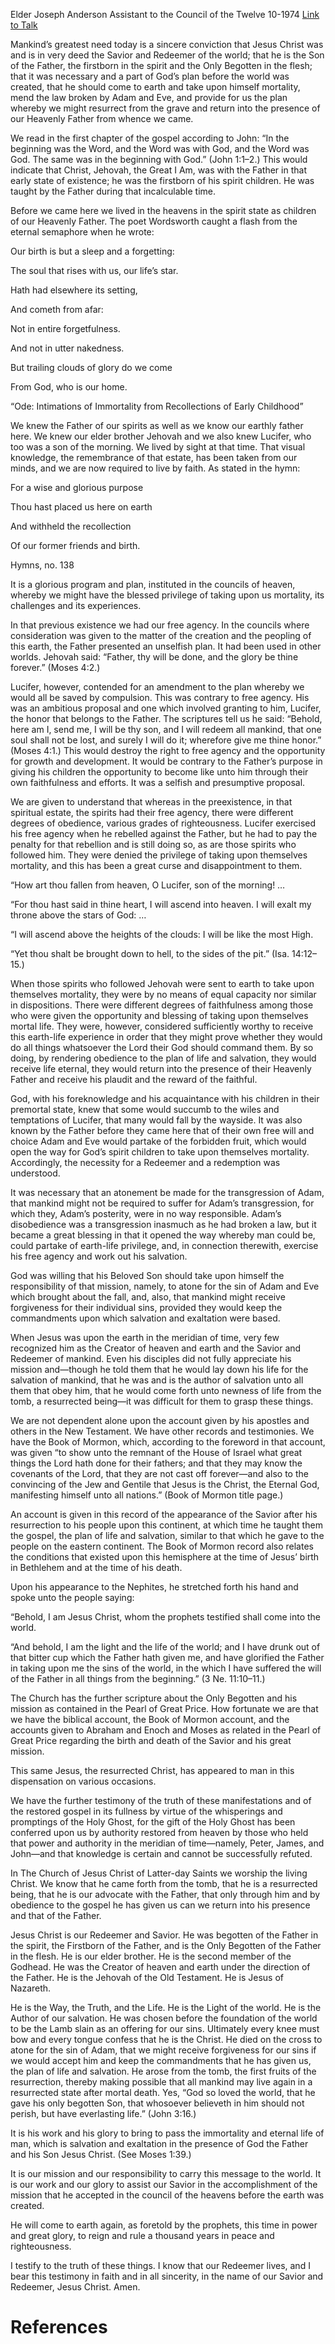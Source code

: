 Elder Joseph Anderson
Assistant to the Council of the Twelve
10-1974
[Link to Talk](https://www.churchofjesuschrist.org/study/general-conference/1974/10/a-testimony-of-christ?lang=eng)

Mankind’s greatest need today is a sincere conviction that Jesus Christ was and is in very deed the Savior and Redeemer of the world; that he is the Son of the Father, the firstborn in the spirit and the Only Begotten in the flesh; that it was necessary and a part of God’s plan before the world was created, that he should come to earth and take upon himself mortality, mend the law broken by Adam and Eve, and provide for us the plan whereby we might resurrect from the grave and return into the presence of our Heavenly Father from whence we came.

We read in the first chapter of the gospel according to John: “In the beginning was the Word, and the Word was with God, and the Word was God. The same was in the beginning with God.” (John 1:1–2.) This would indicate that Christ, Jehovah, the Great I Am, was with the Father in that early state of existence; he was the firstborn of his spirit children. He was taught by the Father during that incalculable time.

Before we came here we lived in the heavens in the spirit state as children of our Heavenly Father. The poet Wordsworth caught a flash from the eternal semaphore when he wrote:





Our birth is but a sleep and a forgetting:

The soul that rises with us, our life’s star.

Hath had elsewhere its setting,

And cometh from afar:

Not in entire forgetfulness.

And not in utter nakedness.

But trailing clouds of glory do we come

From God, who is our home.





“Ode: Intimations of Immortality from Recollections of Early Childhood”





We knew the Father of our spirits as well as we know our earthly father here. We knew our elder brother Jehovah and we also knew Lucifer, who too was a son of the morning. We lived by sight at that time. That visual knowledge, the remembrance of that estate, has been taken from our minds, and we are now required to live by faith. As stated in the hymn:





For a wise and glorious purpose

Thou hast placed us here on earth

And withheld the recollection

Of our former friends and birth.





Hymns, no. 138





It is a glorious program and plan, instituted in the councils of heaven, whereby we might have the blessed privilege of taking upon us mortality, its challenges and its experiences.

In that previous existence we had our free agency. In the councils where consideration was given to the matter of the creation and the peopling of this earth, the Father presented an unselfish plan. It had been used in other worlds. Jehovah said: “Father, thy will be done, and the glory be thine forever.” (Moses 4:2.)

Lucifer, however, contended for an amendment to the plan whereby we would all be saved by compulsion. This was contrary to free agency. His was an ambitious proposal and one which involved granting to him, Lucifer, the honor that belongs to the Father. The scriptures tell us he said: “Behold, here am I, send me, I will be thy son, and I will redeem all mankind, that one soul shall not be lost, and surely I will do it; wherefore give me thine honor.” (Moses 4:1.) This would destroy the right to free agency and the opportunity for growth and development. It would be contrary to the Father’s purpose in giving his children the opportunity to become like unto him through their own faithfulness and efforts. It was a selfish and presumptive proposal.

We are given to understand that whereas in the preexistence, in that spiritual estate, the spirits had their free agency, there were different degrees of obedience, various grades of righteousness. Lucifer exercised his free agency when he rebelled against the Father, but he had to pay the penalty for that rebellion and is still doing so, as are those spirits who followed him. They were denied the privilege of taking upon themselves mortality, and this has been a great curse and disappointment to them.

“How art thou fallen from heaven, O Lucifer, son of the morning! …

“For thou hast said in thine heart, I will ascend into heaven. I will exalt my throne above the stars of God: …

“I will ascend above the heights of the clouds: I will be like the most High.

“Yet thou shalt be brought down to hell, to the sides of the pit.” (Isa. 14:12–15.)

When those spirits who followed Jehovah were sent to earth to take upon themselves mortality, they were by no means of equal capacity nor similar in dispositions. There were different degrees of faithfulness among those who were given the opportunity and blessing of taking upon themselves mortal life. They were, however, considered sufficiently worthy to receive this earth-life experience in order that they might prove whether they would do all things whatsoever the Lord their God should command them. By so doing, by rendering obedience to the plan of life and salvation, they would receive life eternal, they would return into the presence of their Heavenly Father and receive his plaudit and the reward of the faithful.

God, with his foreknowledge and his acquaintance with his children in their premortal state, knew that some would succumb to the wiles and temptations of Lucifer, that many would fall by the wayside. It was also known by the Father before they came here that of their own free will and choice Adam and Eve would partake of the forbidden fruit, which would open the way for God’s spirit children to take upon themselves mortality. Accordingly, the necessity for a Redeemer and a redemption was understood.

It was necessary that an atonement be made for the transgression of Adam, that mankind might not be required to suffer for Adam’s transgression, for which they, Adam’s posterity, were in no way responsible. Adam’s disobedience was a transgression inasmuch as he had broken a law, but it became a great blessing in that it opened the way whereby man could be, could partake of earth-life privilege, and, in connection therewith, exercise his free agency and work out his salvation.

God was willing that his Beloved Son should take upon himself the responsibility of that mission, namely, to atone for the sin of Adam and Eve which brought about the fall, and, also, that mankind might receive forgiveness for their individual sins, provided they would keep the commandments upon which salvation and exaltation were based.

When Jesus was upon the earth in the meridian of time, very few recognized him as the Creator of heaven and earth and the Savior and Redeemer of mankind. Even his disciples did not fully appreciate his mission and—though he told them that he would lay down his life for the salvation of mankind, that he was and is the author of salvation unto all them that obey him, that he would come forth unto newness of life from the tomb, a resurrected being—it was difficult for them to grasp these things.

We are not dependent alone upon the account given by his apostles and others in the New Testament. We have other records and testimonies. We have the Book of Mormon, which, according to the foreword in that account, was given “to show unto the remnant of the House of Israel what great things the Lord hath done for their fathers; and that they may know the covenants of the Lord, that they are not cast off forever—and also to the convincing of the Jew and Gentile that Jesus is the Christ, the Eternal God, manifesting himself unto all nations.” (Book of Mormon title page.)

An account is given in this record of the appearance of the Savior after his resurrection to his people upon this continent, at which time he taught them the gospel, the plan of life and salvation, similar to that which he gave to the people on the eastern continent. The Book of Mormon record also relates the conditions that existed upon this hemisphere at the time of Jesus’ birth in Bethlehem and at the time of his death.

Upon his appearance to the Nephites, he stretched forth his hand and spoke unto the people saying:

“Behold, I am Jesus Christ, whom the prophets testified shall come into the world.

“And behold, I am the light and the life of the world; and I have drunk out of that bitter cup which the Father hath given me, and have glorified the Father in taking upon me the sins of the world, in the which I have suffered the will of the Father in all things from the beginning.” (3 Ne. 11:10–11.)

The Church has the further scripture about the Only Begotten and his mission as contained in the Pearl of Great Price. How fortunate we are that we have the biblical account, the Book of Mormon account, and the accounts given to Abraham and Enoch and Moses as related in the Pearl of Great Price regarding the birth and death of the Savior and his great mission.

This same Jesus, the resurrected Christ, has appeared to man in this dispensation on various occasions.

We have the further testimony of the truth of these manifestations and of the restored gospel in its fullness by virtue of the whisperings and promptings of the Holy Ghost, for the gift of the Holy Ghost has been conferred upon us by authority restored from heaven by those who held that power and authority in the meridian of time—namely, Peter, James, and John—and that knowledge is certain and cannot be successfully refuted.

In The Church of Jesus Christ of Latter-day Saints we worship the living Christ. We know that he came forth from the tomb, that he is a resurrected being, that he is our advocate with the Father, that only through him and by obedience to the gospel he has given us can we return into his presence and that of the Father.

Jesus Christ is our Redeemer and Savior. He was begotten of the Father in the spirit, the Firstborn of the Father, and is the Only Begotten of the Father in the flesh. He is our elder brother. He is the second member of the Godhead. He was the Creator of heaven and earth under the direction of the Father. He is the Jehovah of the Old Testament. He is Jesus of Nazareth.

He is the Way, the Truth, and the Life. He is the Light of the world. He is the Author of our salvation. He was chosen before the foundation of the world to be the Lamb slain as an offering for our sins. Ultimately every knee must bow and every tongue confess that he is the Christ. He died on the cross to atone for the sin of Adam, that we might receive forgiveness for our sins if we would accept him and keep the commandments that he has given us, the plan of life and salvation. He arose from the tomb, the first fruits of the resurrection, thereby making possible that all mankind may live again in a resurrected state after mortal death. Yes, “God so loved the world, that he gave his only begotten Son, that whosoever believeth in him should not perish, but have everlasting life.” (John 3:16.)

It is his work and his glory to bring to pass the immortality and eternal life of man, which is salvation and exaltation in the presence of God the Father and his Son Jesus Christ. (See Moses 1:39.)

It is our mission and our responsibility to carry this message to the world. It is our work and our glory to assist our Savior in the accomplishment of the mission that he accepted in the council of the heavens before the earth was created.

He will come to earth again, as foretold by the prophets, this time in power and great glory, to reign and rule a thousand years in peace and righteousness.

I testify to the truth of these things. I know that our Redeemer lives, and I bear this testimony in faith and in all sincerity, in the name of our Savior and Redeemer, Jesus Christ. Amen.

# References
